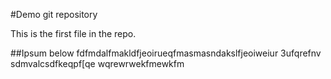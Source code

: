 #Demo git repository 

This is the first file in the repo.

##Ipsum below
fdfmdalfmakldfjeoirueqfmasmasndakslfjeoiweiur	3ufqrefnv sdmvalcsdfkeqpf[qe
wqrewrwekfmewkfm